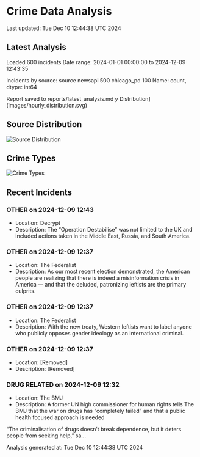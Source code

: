 # Crime Data Analysis
Last updated: Tue Dec 10 12:44:38 UTC 2024

## Latest Analysis

Loaded 600 incidents
Date range: 2024-01-01 00:00:00 to 2024-12-09 12:43:35

Incidents by source:
source
newsapi       500
chicago_pd    100
Name: count, dtype: int64

Report saved to reports/latest_analysis.md
y Distribution](images/hourly_distribution.svg)

## Source Distribution
![Source Distribution](images/source_distribution.svg)

## Crime Types
![Crime Types](images/crime_types.svg)

## Recent Incidents

### OTHER on 2024-12-09 12:43
- Location: Decrypt
- Description: The “Operation Destabilise” was not limited to the UK and included actions taken in the Middle East, Russia, and South America.


### OTHER on 2024-12-09 12:37
- Location: The Federalist
- Description: As our most recent election demonstrated, the American people are realizing that there is indeed a misinformation crisis in America — and that the deluded, patronizing leftists are the primary culprits.


### OTHER on 2024-12-09 12:37
- Location: The Federalist
- Description: With the new treaty, Western leftists want to label anyone who publicly opposes gender ideology as an international criminal.


### OTHER on 2024-12-09 12:37
- Location: [Removed]
- Description: [Removed]


### DRUG RELATED on 2024-12-09 12:32
- Location: The BMJ
- Description: A former UN high commissioner for human rights tells The BMJ that the war on drugs has “completely failed” and that a public health focused approach is needed

“The criminalisation of drugs doesn’t break dependence, but it deters people from seeking help,” sa…

Analysis generated at: Tue Dec 10 12:44:38 UTC 2024
